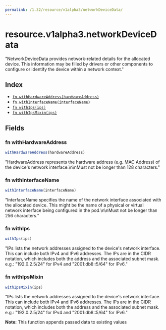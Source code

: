 ```yaml
---
permalink: /1.32/resource/v1alpha3/networkDeviceData/
---
```


# resource.v1alpha3.networkDeviceData

"NetworkDeviceData provides network-related details for the allocated device. This information may be filled by drivers or other components to configure or identify the device within a network context."

## Index

* [`fn withHardwareAddress(hardwareAddress)`](#fn-withhardwareaddress)
* [`fn withInterfaceName(interfaceName)`](#fn-withinterfacename)
* [`fn withIps(ips)`](#fn-withips)
* [`fn withIpsMixin(ips)`](#fn-withipsmixin)

## Fields

### fn withHardwareAddress

```ts
withHardwareAddress(hardwareAddress)
```

"HardwareAddress represents the hardware address (e.g. MAC Address) of the device's network interface.\n\nMust not be longer than 128 characters."

### fn withInterfaceName

```ts
withInterfaceName(interfaceName)
```

"InterfaceName specifies the name of the network interface associated with the allocated device. This might be the name of a physical or virtual network interface being configured in the pod.\n\nMust not be longer than 256 characters."

### fn withIps

```ts
withIps(ips)
```

"IPs lists the network addresses assigned to the device's network interface. This can include both IPv4 and IPv6 addresses. The IPs are in the CIDR notation, which includes both the address and the associated subnet mask. e.g.: \"192.0.2.5/24\" for IPv4 and \"2001:db8::5/64\" for IPv6."

### fn withIpsMixin

```ts
withIpsMixin(ips)
```

"IPs lists the network addresses assigned to the device's network interface. This can include both IPv4 and IPv6 addresses. The IPs are in the CIDR notation, which includes both the address and the associated subnet mask. e.g.: \"192.0.2.5/24\" for IPv4 and \"2001:db8::5/64\" for IPv6."

**Note:** This function appends passed data to existing values